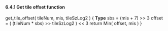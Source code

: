 #### 6.4.1 Get tile offset function

<div class="syntax">
get_tile_offset( tileNum, mis, tileSzLog2 ) {                          <b>Type</b>
    sbs = (mis + 7) >> 3
    offset = ( (tileNum * sbs) >> tileSzLog2 ) << 3
    return Min( offset, mis )
}

</div>
